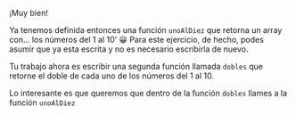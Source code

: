 ¡Muy bien!

Ya tenemos definida entonces una función `unoAlDiez` que retorna un array con... los números del 1 al 10' :grinning:
Para este ejercicio, de hecho, podes asumir que ya esta escrita y no es necesario escribirla de nuevo.

Tu trabajo ahora es escribir una segunda función llamada `dobles` que retorne el doble de cada uno de los números del 1 al 10.

Lo interesante es que queremos que dentro de la función `dobles` llames a la función `unoAlDiez`